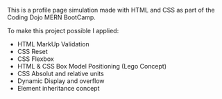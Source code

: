 This is a profile page simulation made with HTML and CSS as part of the Coding Dojo MERN BootCamp.

To make this project possible I applied:

- HTML MarkUp Validation
- CSS Reset
- CSS Flexbox
- HTML & CSS Box Model Positioning (Lego Concept)
- CSS Absolut and relative units
- Dynamic Display and overflow
- Element inheritance concept
